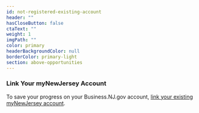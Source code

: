 ```yaml
---
id: not-registered-existing-account
header: ""
hasCloseButton: false
ctaText: ""
weight: 1
imgPath: ""
color: primary
headerBackgroundColor: null
borderColor: primary-light
section: above-opportunities
---
```


### Link Your myNewJersey Account

To save your progress on your Business.NJ.gov account, [link your existing myNewJersey account](/account-setup).
